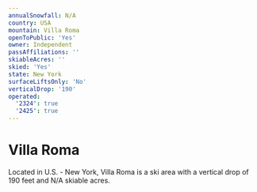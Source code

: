 ```yaml
---
annualSnowfall: N/A
country: USA
mountain: Villa Roma
openToPublic: 'Yes'
owner: Independent
passAffiliations: ''
skiableAcres: ''
skied: 'Yes'
state: New York
surfaceLiftsOnly: 'No'
verticalDrop: '190'
operated:
  '2324': true
  '2425': true
---
```



# Villa Roma

Located in U.S. - New York, Villa Roma is a ski area with a vertical drop of 190 feet and N/A skiable acres.
